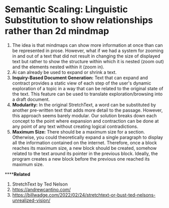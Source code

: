 # Semantic Scaling: Linguistic Substitution to show relationships rather than 2d mindmap
1. The idea is that mindmaps can show more information at once than can be represented in prose. However, what if we had a system for zooming in and out of a text that did not result in changing the size of displayed text but rather to show the structure within which it is nested (zoom out) and the elements nested within it (zoom in).
2. Ai can already be used to expand or shrink a text.
3. **Inquiry-Based Document Generation:** Text that can expand and contract provides a static view of each step of the user's dynamic exploration of a topic in a way that can be related to the original state of the text. This feature can be used to translate exploration/browsing into a draft document.
4. **Modularity:** In the original StretchText, a word can be substituted by another pre-written text that adds more detail to the passage. However, this approach seems barely modular. Our solution breaks down each concept to the point where expansion and contraction can be done at any point of any text without creating logical contradictions.
5. **Maximum Size:** There should be a maximum size for a section. Otherwise, you could theoretically expand a single paragraph to display all the information contained on the internet. Therefore, once a block reaches its maximum size, a new block should be created, somehow related to the text around its pointer in the previous block. Ideally, the program creates a new block before the previous one reached its maximum size.



******Related**
1. StretchText by Ted Nelson
2. https://andrewcantino.com/
3. https://billwadge.com/2022/02/24/stretchtext-or-bust-ted-nelsons-unrealized-vision/

